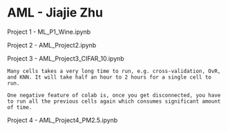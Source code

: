 # AML - Jiajie Zhu
Project 1 - ML_P1_Wine.ipynb

Project 2 - AML_Project2.ipynb

Project 3 - AML_Project3_CIFAR_10.ipynb

    Many cells takes a very long time to run, e.g. cross-validation, OvR, and KNN. It will take half an hour to 2 hours for a single cell to run.
    
    One negative feature of colab is, once you get disconnected, you have to run all the previous cells again which consumes significant amount of time.

Project 4 - AML_Project4_PM2.5.ipynb
